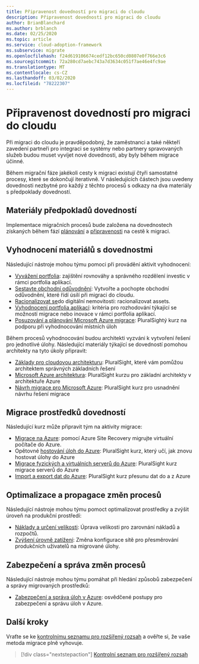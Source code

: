 ```yaml
---
title: Připravenost dovedností pro migraci do cloudu
description: Připravenost dovedností pro migraci do cloudu
author: BrianBlanchard
ms.author: brblanch
ms.date: 02/25/2020
ms.topic: article
ms.service: cloud-adoption-framework
ms.subservice: migrate
ms.openlocfilehash: f24d619106674cedf12bc650cd0807e0f766e3c6
ms.sourcegitcommit: 72a280cd7aebc743a7d3634c051f7ae46e4fc9ae
ms.translationtype: MT
ms.contentlocale: cs-CZ
ms.lasthandoff: 03/02/2020
ms.locfileid: "78222307"
---
```

# <a name="skills-readiness-for-cloud-migration"></a>Připravenost dovedností pro migraci do cloudu

Při migraci do cloudu je pravděpodobný, že zaměstnanci a také někteří zavedení partneři pro integraci se systémy nebo partnery spravovaných služeb budou muset vyvíjet nové dovednosti, aby byly během migrace účinné.

Během migrační fáze jakékoli cesty k migraci existují čtyři samostatné procesy, které se dokončují iterativně. V následujících částech jsou uvedeny dovednosti nezbytné pro každý z těchto procesů s odkazy na dva materiály s předpoklady dovedností.

## <a name="prerequisites-skilling-resources"></a>Materiály předpokladů dovedností

Implementace migračních procesů bude založena na dovednostech získaných během fází [plánování](../../strategy/suggested-skills.md) a [připravenosti](../../organize/suggested-skills.md) na cestě k migraci.

## <a name="assess-skilling-resources"></a>Vyhodnocení materiálů s dovednostmi

Následující nástroje mohou týmu pomoci při provádění aktivit vyhodnocení:

- [Vyvážení portfolia](../../strategy/balance-the-portfolio.md): zajištění rovnováhy a správného rozdělení investic v rámci portfolia aplikací.
- [Sestavte obchodní odůvodnění](../../strategy/cloud-migration-business-case.md): Vytvořte a pochopte obchodní odůvodnění, které řídí úsilí při migraci do cloudu.
- [Racionalizovat se](../../digital-estate/rationalize.md)do digitální nemovitosti: racionalizovat assets.
- [Vyhodnocení portfolia aplikací](https://docs.microsoft.com/learn/modules/app-and-infra-migration-and-modernization): kritéria pro rozhodování týkající se možností migrace nebo inovace v rámci portfolia aplikací.
- [Posuzování a plánování Microsoft Azure migrace](https://www.pluralsight.com/courses/microsoft-azure-migration-assessing-planning): PluralSightý kurz na podporu při vyhodnocování místních úloh

Během procesů vyhodnocování budou architekti vyzváni k vytvoření řešení pro jednotlivé úlohy. Následující materiály týkající se dovedností pomohou architekty na tyto úkoly připravit:

- [Základy pro cloudovou architekturu](https://app.pluralsight.com/library/courses/cloud-architecture-foundations): PluralSight, které vám pomůžou architektem správných základních řešení
- [Microsoft Azure architektura](https://app.pluralsight.com/library/courses/cloud-architecture-foundations): PluralSight kurzu pro základní architekty v architektuře Azure
- [Návrh migrace pro Microsoft Azure](https://app.pluralsight.com/library/courses/cloud-architecture-foundations): PluralSight kurz pro usnadnění návrhu řešení migrace

## <a name="migrate-skilling-resources"></a>Migrace prostředků dovedností

Následující kurz může připravit tým na aktivity migrace:

- [Migrace na Azure](https://docs.microsoft.com/azure/site-recovery/migrate-tutorial-on-premises-azure): pomocí Azure Site Recovery migrujte virtuální počítače do Azure.
- Opětovné [hostování úloh do Azure](https://aka.ms/rehostcourse): PluralSight kurz, který učí, jak znovu hostovat úlohy do Azure
- [Migrace fyzických a virtuálních serverů do Azure](https://app.pluralsight.com/library/courses/microsoft-azure-migrating-physical-virtual-servers/table-of-contents): PluralSight kurz migrace serverů do Azure
- [Import a export dat do Azure](https://app.pluralsight.com/library/courses/microsoft-azure-import-export-data/table-of-contents): PluralSight kurz přesunu dat do a z Azure

## <a name="optimize-and-promote-process-changes"></a>Optimalizace a propagace změn procesů

Následující nástroje mohou týmu pomoct optimalizovat prostředky a zvýšit úroveň na produkční prostředí:

- [Náklady a určení velikosti](../azure-best-practices/migrate-best-practices-costs.md): Úprava velikosti pro zarovnání nákladů a rozpočtů.
- [Zvýšení úrovně zatížení](../azure-best-practices/migrate-best-practices-networking.md): Změna konfigurace sítě pro přesměrování produkčních uživatelů na migrované úlohy.

## <a name="secure-and-manage-process-changes"></a>Zabezpečení a správa změn procesů

Následující nástroje mohou týmu pomáhat při hledání způsobů zabezpečení a správy migrovaných prostředků:

- [Zabezpečení a správa úloh v Azure](../azure-best-practices/migrate-best-practices-security-management.md): osvědčené postupy pro zabezpečení a správu úloh v Azure.

## <a name="next-steps"></a>Další kroky

Vraťte se ke [kontrolnímu seznamu pro rozšířený rozsah](./index.md) a ověřte si, že vaše metoda migrace plně vyhovuje.

> [!div class="nextstepaction"]
> [Kontrolní seznam pro rozšířený rozsah](./index.md)
